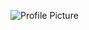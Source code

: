 ![Profile Picture](https://private-user-images.githubusercontent.com/133230676/310044612-801f0de5-adb6-4607-88e7-54080c6a0854.png?jwt=eyJhbGciOiJIUzI1NiIsInR5cCI6IkpXVCJ9.eyJpc3MiOiJnaXRodWIuY29tIiwiYXVkIjoicmF3LmdpdGh1YnVzZXJjb250ZW50LmNvbSIsImtleSI6ImtleTUiLCJleHAiOjE3MDk2Mjg3NzMsIm5iZiI6MTcwOTYyODQ3MywicGF0aCI6Ii8xMzMyMzA2NzYvMzEwMDQ0NjEyLTgwMWYwZGU1LWFkYjYtNDYwNy04OGU3LTU0MDgwYzZhMDg1NC5wbmc_WC1BbXotQWxnb3JpdGhtPUFXUzQtSE1BQy1TSEEyNTYmWC1BbXotQ3JlZGVudGlhbD1BS0lBVkNPRFlMU0E1M1BRSzRaQSUyRjIwMjQwMzA1JTJGdXMtZWFzdC0xJTJGczMlMkZhd3M0X3JlcXVlc3QmWC1BbXotRGF0ZT0yMDI0MDMwNVQwODQ3NTNaJlgtQW16LUV4cGlyZXM9MzAwJlgtQW16LVNpZ25hdHVyZT1kN2U1ZmMxNWYzNjgyZWEyNzMyNDBhMjRhMzQzYTBjNzZjYjRkNTEyNjdhYjFlODM0ZGFiM2E2YmVhZDBjNTRkJlgtQW16LVNpZ25lZEhlYWRlcnM9aG9zdCZhY3Rvcl9pZD0wJmtleV9pZD0wJnJlcG9faWQ9MCJ9.BmEsPZ7mHZHRMstLalr81gOAyype8L_jO_Z3l3WPOZc)
